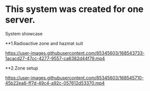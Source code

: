 # This system was created for one server. 

System showcase

**1.Radioactive zone and hazmat suit

https://user-images.githubusercontent.com/85345603/168543733-1acacd27-47cc-4277-9557-ca6382d44f79.mp4

**2.Zone setup

https://user-images.githubusercontent.com/85345603/168545710-45b22ea6-ff7d-49c4-a92c-057612d53370.mp4
